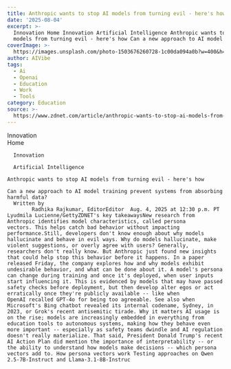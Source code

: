 ```yaml
---
title: Anthropic wants to stop AI models from turning evil - here's how
date: '2025-08-04'
excerpt: >-
  Innovation Home Innovation Artificial Intelligence Anthropic wants to stop AI
  models from turning evil - here's how Can a new approach to AI model tra...
coverImage: >-
  https://images.unsplash.com/photo-1503676260728-1c00da094a0b?w=400&h=200&fit=crop&auto=format
author: AIVibe
tags:
  - Ai
  - Openai
  - Education
  - Work
  - Tools
category: Education
source: >-
  https://www.zdnet.com/article/anthropic-wants-to-stop-ai-models-from-turning-evil-heres-how/
---
```

Innovation      
      Home
    
      Innovation
    
      Artificial Intelligence
       
    Anthropic wants to stop AI models from turning evil - here's how
     
    Can a new approach to AI model training prevent systems from absorbing harmful data?
      Written by 
            Radhika Rajkumar, EditorEditor  Aug. 4, 2025 at 12:30 p.m. PT                           Lyudmila Lucienne/GettyZDNET's key takeawaysNew research from Anthropic identifies model characteristics, called persona vectors. This helps catch bad behavior without impacting performance.Still, developers don't know enough about why models hallucinate and behave in evil ways. Why do models hallucinate, make violent suggestions, or overly agree with users? Generally, researchers don't really know. But Anthropic just found new insights that could help stop this behavior before it happens. In a paper released Friday, the company explores how and why models exhibit undesirable behavior, and what can be done about it. A model's persona can change during training and once it's deployed, when user inputs start influencing it. This is evidenced by models that may have passed safety checks before deployment, but then develop alter egos or act erratically once they're publicly available -- like when OpenAI recalled GPT-4o for being too agreeable. See also when Microsoft's Bing chatbot revealed its internal codename, Sydney, in 2023, or Grok's recent antisemitic tirade. Why it matters AI usage is on the rise; models are increasingly embedded in everything from education tools to autonomous systems, making how they behave even more important -- especially as safety teams dwindle and AI regulation doesn't really materialize. That said, President Donald Trump's recent AI Action Plan did mention the importance of interpretability -- or the ability to understand how models make decisions -- which persona vectors add to. How persona vectors work Testing approaches on Qwen 2.5-7B-Instruct and Llama-3.1-8B-Instruc
